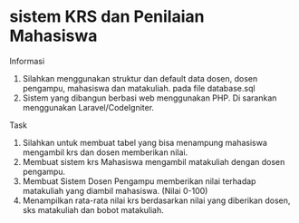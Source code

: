 # sistem KRS dan Penilaian Mahasiswa

Informasi <br/>
<ol>
<li>Silahkan menggunakan struktur dan default data dosen, dosen pengampu, mahasiswa dan matakuliah. pada file database.sql</li>
<li>Sistem yang dibangun berbasi web menggunakan PHP. Di sarankan menggunakan Laravel/CodeIgniter.</li>
</ol>


Task
<ol>
<li>Silahkan untuk membuat tabel yang bisa menampung mahasiswa mengambil krs dan dosen memberikan nilai.</li>
<li>Membuat sistem krs Mahasiswa mengambil matakuliah dengan dosen pengampu.</li>
<li>Membuat Sistem Dosen Pengampu memberikan nilai terhadap matakuliah yang diambil mahasiswa. (Nilai 0-100)</li>
<li>Menampilkan rata-rata nilai krs berdasarkan nilai yang diberikan dosen, sks matakuliah dan bobot matakuliah.</li>
</ol>
